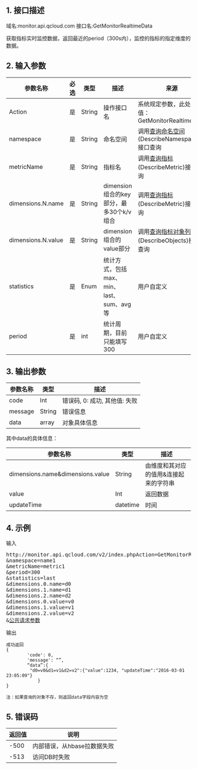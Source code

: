 ## 1. 接口描述
域名:monitor.api.qcloud.com
接口名:GetMonitorRealtimeData

获取指标实时监控数据，返回最近的period（300s内），监控的指标的指定维度的数据。


## 2. 输入参数
| 参数名称 | 必选  | 类型 | 描述 |来源|
|---------|---------|---------|---------|---------|
| Action | 是 | String | 操作接口名|系统规定参数，此处取值：GetMonitorRealtimeData|
| namespace | 是 | String | 命名空间 |调用<a href="/doc/api/255/查询命名空间" title="查询命名空间">查询命名空间</a>(DescribeNamespace)接口查询|
| metricName | 是 |String | 指标名|调用<a href="/doc/api/255/查询指标" title="查询指标">查询指标</a>(DescribeMetric)接口查询|
| dimensions.N.name | 是  | String |  dimension组合的key部分，最多30个k/v组合|调用<a href="/doc/api/255/查询指标" title="查询指标">查询指标</a>(DescribeMetric)接口查询|
| dimensions.N.value | 是  | String |  dimension组合的value部分|调用<a href="/doc/api/255/查询指标对象列表" title="查询指标对象列表">查询指标对象列表</a>(DescribeObjects)接口查询|
| statistics | 是 | Enum | 统计方式，包括max、min、last、sum、avg等|用户自定义| 
| period	| 是 |	int | 统计周期，目前只能填写300|用户自定义| 



## 3. 输出参数
| 参数名称 | 类型 | 描述 |
|---------|---------|---------|
| code | Int | 错误码, 0: 成功, 其他值: 失败|
| message | String | 错误信息|
| data | array | 对象具体信息|

其中data的具体信息：

| 参数名称 | 类型 | 描述 |
|---------|---------|---------|
| dimensions.name&dimensions.value | String | 由维度和其对应的值用&连接起来的字符串|
| value | Int | 返回数据|
| updateTime | datetime | 时间|




## 4. 示例
输入
<pre>
http://monitor.api.qcloud.com/v2/index.phpAction=GetMonitorRealtimeData
&namespace=name1
&metricName=metric1
&period=300
&statistics=last
&dimensions.0.name=d0
&dimensions.1.name=d1
&dimensions.2.name=d2
&dimensions.0.value=v0
&dimensions.1.value=v1
&dimensions.2.value=v2
&<a href="http://tcecqpoc.fsphere.cn/doc/api/229/6976">公共请求参数</a>
</pre>
输出
```
成功返回
{
		'code': 0,
		'message': “”,
		“data”:{
	     "d0=v0&d1=v1&d2=v2":{"value":1234, "updateTime":"2016-03-01 23:05:09"}
			}
}

注：如果查询的对象不存，则返回data字段内容为空
```

## 5. 错误码
| 返回值 | 说明 |
|---------|---------|
|-500  | 内部错误，从hbase拉数据失败 | 
|-513  | 访问DB时失败 | 

